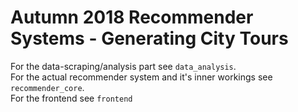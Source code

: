 # Autumn 2018 Recommender Systems - Generating City Tours

For the data-scraping/analysis part see `data_analysis`.   
For the actual recommender system and it's inner workings see `recommender_core`.   
For the frontend see `frontend`

